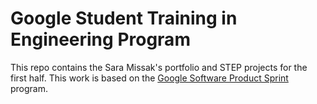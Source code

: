 # Google Student Training in Engineering Program

This repo contains the Sara Missak's portfolio and STEP projects for the first half.
This work is based on the [Google Software Product Sprint](https://g.co/softwareproductsprint) program.
